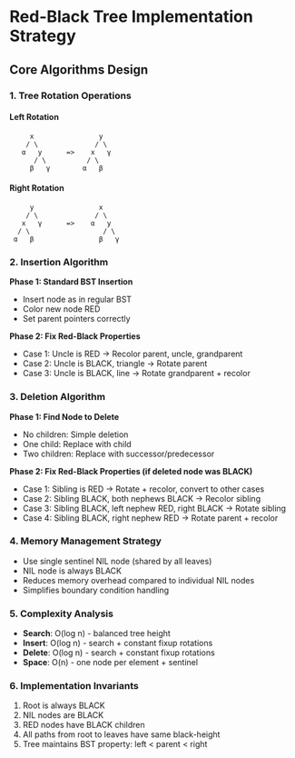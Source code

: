 # Red-Black Tree Implementation Strategy

## Core Algorithms Design

### 1. Tree Rotation Operations

#### Left Rotation
```
     x                y
    / \              / \
   α   y      =>    x   γ
      / \          / \
     β   γ        α   β
```

#### Right Rotation
```
     y                x
    / \              / \
   x   γ      =>    α   y
  / \                  / \
 α   β                β   γ
```

### 2. Insertion Algorithm

**Phase 1: Standard BST Insertion**
- Insert node as in regular BST
- Color new node RED
- Set parent pointers correctly

**Phase 2: Fix Red-Black Properties**
- Case 1: Uncle is RED → Recolor parent, uncle, grandparent
- Case 2: Uncle is BLACK, triangle → Rotate parent
- Case 3: Uncle is BLACK, line → Rotate grandparent + recolor

### 3. Deletion Algorithm

**Phase 1: Find Node to Delete**
- No children: Simple deletion
- One child: Replace with child
- Two children: Replace with successor/predecessor

**Phase 2: Fix Red-Black Properties (if deleted node was BLACK)**
- Case 1: Sibling is RED → Rotate + recolor, convert to other cases
- Case 2: Sibling BLACK, both nephews BLACK → Recolor sibling
- Case 3: Sibling BLACK, left nephew RED, right BLACK → Rotate sibling
- Case 4: Sibling BLACK, right nephew RED → Rotate parent + recolor

### 4. Memory Management Strategy

- Use single sentinel NIL node (shared by all leaves)
- NIL node is always BLACK
- Reduces memory overhead compared to individual NIL nodes
- Simplifies boundary condition handling

### 5. Complexity Analysis

- **Search**: O(log n) - balanced tree height
- **Insert**: O(log n) - search + constant fixup rotations
- **Delete**: O(log n) - search + constant fixup rotations
- **Space**: O(n) - one node per element + sentinel

### 6. Implementation Invariants

1. Root is always BLACK
2. NIL nodes are BLACK
3. RED nodes have BLACK children
4. All paths from root to leaves have same black-height
5. Tree maintains BST property: left < parent < right